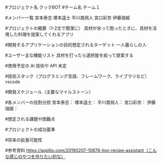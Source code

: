 #プロジェクト名
クックBOT
#チーム名
チーム１

#メンバー一覧
宮本泰志
塚本遥士
平川嵩飛人
宮口彩奈
伊藤瑞姫

#プロジェクトの概要（1-2文で簡潔に）
具材が余って困ったときに、具材を活用した料理を提案してくれるアプリ

#開発するアプリケーションの目的想定されるターゲット
一人暮らしの人

#ユーザー主な機能リスト
具材を打ったら選択肢を絞って提案する

#使用予定の AI 技術や API
未定

#技術スタック（プログラミング言語、フレームワーク、ライブラリなど）
vscode 

#開発スケジュール（主要なマイルストーン）

#各メンバーの役割分担
宮本泰志：
塚本遥士：
平川嵩飛人：
宮口彩奈：
伊藤瑞姫：

#想定される課題や困難点

#プロジェクトの成功基準

#将来の拡張可能性

#参考資料
https://appllio.com/20190207-10878-lion-recipe-assistant（こんな感じのやつを作りたい的な）
